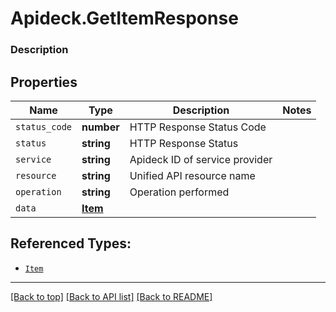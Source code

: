 # Apideck.GetItemResponse

### Description

## Properties
Name | Type | Description | Notes
------------ | ------------- | ------------- | -------------
`status_code` | **number** | HTTP Response Status Code | 
`status` | **string** | HTTP Response Status | 
`service` | **string** | Apideck ID of service provider | 
`resource` | **string** | Unified API resource name | 
`operation` | **string** | Operation performed | 
`data` | [**Item**](Item.md) |  | 





## Referenced Types:





* [`Item`](Item.md)

---

[[Back to top]](#) [[Back to API list]](../../../../README.md#documentation-for-api-endpoints) [[Back to README]](../../../../README.md)


